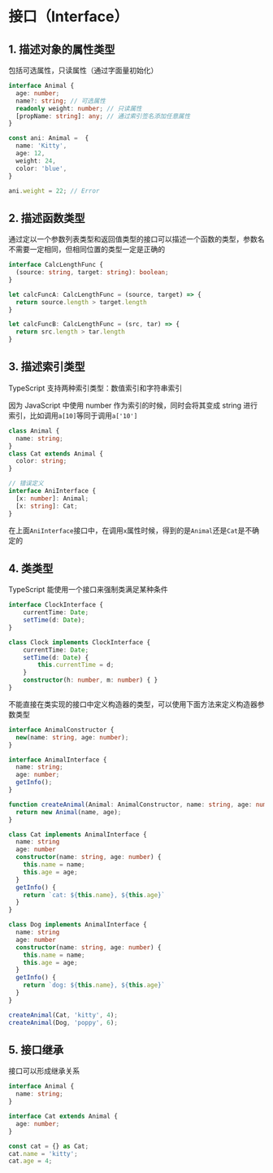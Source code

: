 # 接口（Interface）

## 1. 描述对象的属性类型

包括可选属性，只读属性（通过字面量初始化）

```typescript
interface Animal {
  age: number;
  name?: string; // 可选属性
  readonly weight: number; // 只读属性
  [propName: string]: any; // 通过索引签名添加任意属性
}

const ani: Animal =  {
  name: 'Kitty',
  age: 12,
  weight: 24,
  color: 'blue',
}

ani.weight = 22; // Error
```

## 2. 描述函数类型

通过定以一个参数列表类型和返回值类型的接口可以描述一个函数的类型，参数名不需要一定相同，但相同位置的类型一定是正确的

```typescript
interface CalcLengthFunc {
  (source: string, target: string): boolean;
}

let calcFuncA: CalcLengthFunc = (source, target) => {
  return source.length > target.length
}

let calcFuncB: CalcLengthFunc = (src, tar) => {
  return src.length > tar.length
}
```


## 3. 描述索引类型

TypeScript 支持两种索引类型：数值索引和字符串索引

因为 JavaScript 中使用 number 作为索引的时候，同时会将其变成 string 进行索引，比如调用`a[10]`等同于调用`a['10']`

```typescript
class Animal {
  name: string;
}
class Cat extends Animal {
  color: string;
}

// 错误定义
interface AniInterface {
  [x: number]: Animal;
  [x: string]: Cat;
}
```

在上面`AniInterface`接口中，在调用`x`属性时候，得到的是`Animal`还是`Cat`是不确定的

## 4. 类类型

TypeScript 能使用一个接口来强制类满足某种条件

```typescript
interface ClockInterface {
    currentTime: Date;
    setTime(d: Date);
}

class Clock implements ClockInterface {
    currentTime: Date;
    setTime(d: Date) {
        this.currentTime = d;
    }
    constructor(h: number, m: number) { }
}
```

不能直接在类实现的接口中定义构造器的类型，可以使用下面方法来定义构造器参数类型

```typescript
interface AnimalConstructor {
  new(name: string, age: number);
}

interface AnimalInterface {
  name: string;
  age: number;
  getInfo();
}

function createAnimal(Animal: AnimalConstructor, name: string, age: number) {
  return new Animal(name, age);
}

class Cat implements AnimalInterface {
  name: string
  age: number
  constructor(name: string, age: number) {
    this.name = name;
    this.age = age;
  }
  getInfo() {
    return `cat: ${this.name}, ${this.age}`
  }
}

class Dog implements AnimalInterface {
  name: string
  age: number
  constructor(name: string, age: number) {
    this.name = name;
    this.age = age;
  }
  getInfo() {
    return `dog: ${this.name}, ${this.age}`
  }
}

createAnimal(Cat, 'kitty', 4);
createAnimal(Dog, 'poppy', 6);
```

## 5. 接口继承

接口可以形成继承关系

```typescript
interface Animal {
  name: string;
}

interface Cat extends Animal {
  age: number;
}

const cat = {} as Cat;
cat.name = 'kitty';
cat.age = 4;
```